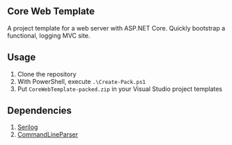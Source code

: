 Core Web Template
---

A project template for a web server with ASP.NET Core. Quickly bootstrap a functional, logging MVC site.

## Usage

1. Clone the repository
1. With PowerShell, execute `.\Create-Pack.ps1`
1. Put `CoreWebTemplate-packed.zip` in your Visual Studio project templates

## Dependencies

1. [Serilog](https://github.com/serilog/serilog)
1. [CommandLineParser](https://github.com/commandlineparser/commandline)
